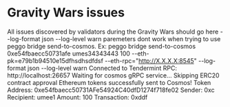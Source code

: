 # Gravity Wars issues
All issues discovered by validators during the Gravity Wars should go here
--log-format json --log-level warn paremeters dont work when trying to use peggo bridge send-to-cosmos.
Ex:
 peggo bridge send-to-cosmos 0xe54fbaecc50731afe umes34343443 100 --eth-pk=e79b1b94510e15dfhsdhsdfdsf --eth-rpc="http://X.X.X.X:8545" --log-format json --log-level warn
Connected to Tendermint RPC: http://localhost:26657
Waiting for cosmos gRPC service...
Skipping ERC20 contract approval
Ethereum tokens successfully sent to Cosmos!
Token Address: 0xe54fbaecc50731AFe54924C40dfD1274f718fe02
Sender: 0xc
Recipient: umee1
Amount: 100
Transaction: 0xddf
